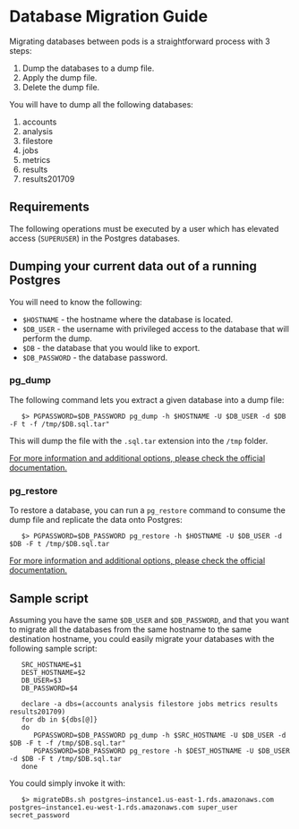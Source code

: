 # Database Migration Guide

Migrating databases between pods is a straightforward process with 3 steps:
1. Dump the databases to a dump file.
2. Apply the dump file.
3. Delete the dump file.

You will have to dump all the following databases:
1. accounts 
2. analysis
3. filestore
4. jobs
5. metrics
6. results
7. results201709

## Requirements

The following operations must be executed by a user which has elevated access (`SUPERUSER`) in the Postgres databases. 

## Dumping your current data out of a running Postgres

You will need to know the following:
* `$HOSTNAME` - the hostname where the database is located.
* `$DB_USER` - the username with privileged access to the database that will perform the dump.
* `$DB` - the database that you would like to export.
* `$DB_PASSWORD` - the database password.

### pg_dump
The following command lets you extract a given database into a dump file: 
```
   $> PGPASSWORD=$DB_PASSWORD pg_dump -h $HOSTNAME -U $DB_USER -d $DB -F t -f /tmp/$DB.sql.tar"
```
This will dump the file with the `.sql.tar` extension into the `/tmp` folder.

[For more information and additional options, please check the official documentation.](https://www.postgresql.org/docs/10/app-pgdump.html)

### pg_restore
To restore a database, you can run a `pg_restore` command to consume the dump file and replicate the data onto Postgres:

```
   $> PGPASSWORD=$DB_PASSWORD pg_restore -h $HOSTNAME -U $DB_USER -d $DB -F t /tmp/$DB.sql.tar
```

[For more information and additional options, please check the official documentation.](https://www.postgresql.org/docs/9.6/app-pgrestore.html)

## Sample script

Assuming you have the same `$DB_USER` and `$DB_PASSWORD`, and that you want to migrate all the databases from the same hostname to the same destination hostname, you could easily migrate your databases with the following sample script:
```
   SRC_HOSTNAME=$1
   DEST_HOSTNAME=$2
   DB_USER=$3
   DB_PASSWORD=$4
   
   declare -a dbs=(accounts analysis filestore jobs metrics results results201709)
   for db in ${dbs[@]}
   do
      PGPASSWORD=$DB_PASSWORD pg_dump -h $SRC_HOSTNAME -U $DB_USER -d $DB -F t -f /tmp/$DB.sql.tar"
      PGPASSWORD=$DB_PASSWORD pg_restore -h $DEST_HOSTNAME -U $DB_USER -d $DB -F t /tmp/$DB.sql.tar
   done

```
You could simply invoke it with:
```
   $> migrateDBs.sh postgres–instance1.us-east-1.rds.amazonaws.com postgres–instance1.eu-west-1.rds.amazonaws.com super_user secret_password
```
